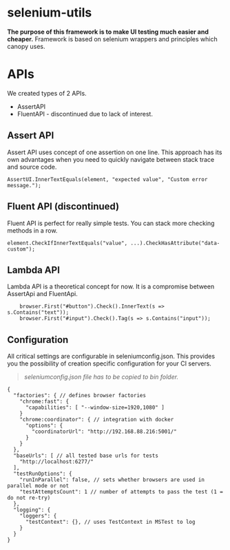 # selenium-utils
**The purpose of this framework is to make UI testing much easier and cheaper.**
Framework is based on selenium wrappers and principles which canopy uses. 



# APIs

We created types of 2 APIs. 
 - AssertAPI
 - FluentAPI - discontinued due to lack of interest.

 ## Assert API
 Assert API uses concept of one assertion on one line. This approach has its own advantages when you need to quickly navigate between stack trace and source code. 
  
 ```
 AssertUI.InnerTextEquals(element, "expected value", "Custom error message.");
 ``` 

## Fluent API (discontinued)
Fluent API is perfect for really simple tests. You can stack more checking methods in a row. 

```
element.CheckIfInnerTextEquals("value", ...).CheckHasAttribute("data-custom");
```

## Lambda API 
Lambda API is a theoretical concept for now. It is a compromise between AssertApi and FluentApi. 

```
    browser.First("#button").Check().InnerText(s => s.Contains("text"));
    browser.First("#input").Check().Tag(s => s.Contains("input"));
```

## Configuration
All critical settings are configurable in seleniumconfig.json. This provides you the possibility of creation specific configuration for your CI servers.  

> *seleniumconfig.json file has to be copied to bin folder.*

```
{
  "factories": { // defines browser factories
    "chrome:fast": {
      "capabilities": [ "--window-size=1920,1080" ]
    }
    "chrome:coordinator": { // integration with docker
      "options": {
        "coordinatorUrl": "http://192.168.88.216:5001/"
      }
    }
  },
  "baseUrls": [ // all tested base urls for tests
    "http://localhost:6277/"
  ],
  "testRunOptions": {
    "runInParallel": false, // sets whether browsers are used in parallel mode or not
    "testAttemptsCount": 1 // number of attempts to pass the test (1 = do not re-try) 
  },
  "logging": {
    "loggers": {
      "testContext": {}, // uses TestContext in MSTest to log 
    }
  }
}
```
